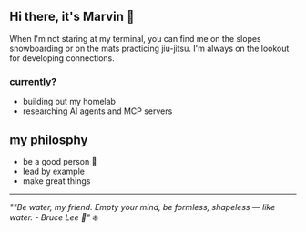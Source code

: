 ## Hi there, it's Marvin 👋



When I'm not staring at my terminal, you can find me on the slopes snowboarding or on the mats practicing jiu-jitsu. I'm always on the lookout for developing connections.

### currently?
- building out my homelab
- researching AI agents and MCP servers

## my philosphy
- be a good person 🤝
- lead by example
- make great things 
---

*""Be water, my friend. Empty your mind, be formless, shapeless — like water. - Bruce Lee 🌊"* ❄️
